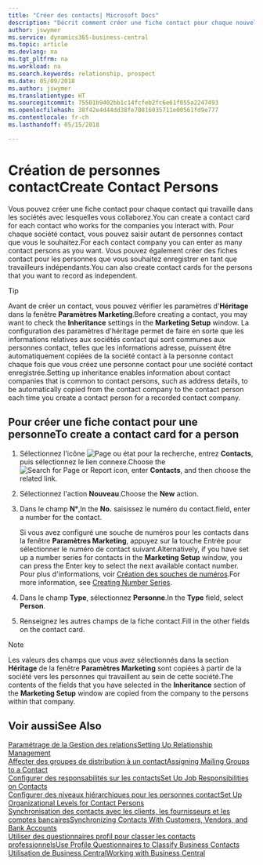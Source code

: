 ```yaml
---
title: "Créer des contacts| Microsoft Docs"
description: "Décrit comment créer une fiche contact pour chaque nouvelle personne ou nouveau prospect avec lequel vous collaborez ou entretenez des relations professionnelles."
author: jswymer
ms.service: dynamics365-business-central
ms.topic: article
ms.devlang: na
ms.tgt_pltfrm: na
ms.workload: na
ms.search.keywords: relationship, prospect
ms.date: 05/09/2018
ms.author: jswymer
ms.translationtype: HT
ms.sourcegitcommit: 75501b9402bb1c14fcfeb2fc6e61f055a2247493
ms.openlocfilehash: 38f42e4d44dd38fe70816035711e00561fd9e777
ms.contentlocale: fr-ch
ms.lasthandoff: 05/15/2018

---
```

# <a name="create-contact-persons"></a><span data-ttu-id="fe51d-103">Création de personnes contact</span><span class="sxs-lookup"><span data-stu-id="fe51d-103">Create Contact Persons</span></span>
<span data-ttu-id="fe51d-104">Vous pouvez créer une fiche contact pour chaque contact qui travaille dans les sociétés avec lesquelles vous collaborez.</span><span class="sxs-lookup"><span data-stu-id="fe51d-104">You can create a contact card for each contact who works for the companies you interact with.</span></span> <span data-ttu-id="fe51d-105">Pour chaque société contact, vous pouvez saisir autant de personnes contact que vous le souhaitez.</span><span class="sxs-lookup"><span data-stu-id="fe51d-105">For each contact company you can enter as many contact persons as you want.</span></span> <span data-ttu-id="fe51d-106">Vous pouvez également créer des fiches contact pour les personnes que vous souhaitez enregistrer en tant que travailleurs indépendants.</span><span class="sxs-lookup"><span data-stu-id="fe51d-106">You can also create contact cards for the persons that you want to record as independent.</span></span>

> [!TIP]  
>   <span data-ttu-id="fe51d-107">Avant de créer un contact, vous pouvez vérifier les paramètres d'**Héritage** dans la fenêtre **Paramètres Marketing**.</span><span class="sxs-lookup"><span data-stu-id="fe51d-107">Before creating a contact, you may want to check the **Inheritance** settings in the **Marketing Setup** window.</span></span> <span data-ttu-id="fe51d-108">La configuration des paramètres d'héritage permet de faire en sorte que les informations relatives aux sociétés contact qui sont communes aux personnes contact, telles que les informations adresse, puissent être automatiquement copiées de la société contact à la personne contact chaque fois que vous créez une personne contact pour une société contact enregistrée.</span><span class="sxs-lookup"><span data-stu-id="fe51d-108">Setting up inheritance enables information about contact companies that is common to contact persons, such as address details, to be automatically copied from the contact company to the contact person each time you create a contact person for a recorded contact company.</span></span>

## <a name="to-create-a-contact-card-for-a-person"></a><span data-ttu-id="fe51d-109">Pour créer une fiche contact pour une personne</span><span class="sxs-lookup"><span data-stu-id="fe51d-109">To create a contact card for a person</span></span>
1. <span data-ttu-id="fe51d-110">Sélectionnez l'icône ![Page ou état pour la recherche](media/ui-search/search_small.png "Page ou état pour la recherche"), entrez **Contacts**, puis sélectionnez le lien connexe.</span><span class="sxs-lookup"><span data-stu-id="fe51d-110">Choose the ![Search for Page or Report](media/ui-search/search_small.png "Search for Page or Report icon") icon, enter **Contacts**, and then choose the related link.</span></span>
2. <span data-ttu-id="fe51d-111">Sélectionnez l'action **Nouveau**.</span><span class="sxs-lookup"><span data-stu-id="fe51d-111">Choose the **New** action.</span></span>
3. <span data-ttu-id="fe51d-112">Dans le champ **N°**,</span><span class="sxs-lookup"><span data-stu-id="fe51d-112">In the **No.**</span></span> <span data-ttu-id="fe51d-113">saisissez le numéro du contact.</span><span class="sxs-lookup"><span data-stu-id="fe51d-113">field, enter a number for the contact.</span></span>

    <span data-ttu-id="fe51d-114">Si vous avez configuré une souche de numéros pour les contacts dans la fenêtre **Paramètres Marketing**, appuyez sur la touche Entrée pour sélectionner le numéro de contact suivant.</span><span class="sxs-lookup"><span data-stu-id="fe51d-114">Alternatively, if you have set up a number series for contacts in the **Marketing Setup** window, you can press the Enter key to select the next available contact number.</span></span> <span data-ttu-id="fe51d-115">Pour plus d'informations, voir [Création des souches de numéros](ui-create-number-series.md).</span><span class="sxs-lookup"><span data-stu-id="fe51d-115">For more information, see [Creating Number Series](ui-create-number-series.md).</span></span>
4. <span data-ttu-id="fe51d-116">Dans le champ **Type**, sélectionnez **Personne**.</span><span class="sxs-lookup"><span data-stu-id="fe51d-116">In the **Type** field, select **Person**.</span></span>
5. <span data-ttu-id="fe51d-117">Renseignez les autres champs de la fiche contact.</span><span class="sxs-lookup"><span data-stu-id="fe51d-117">Fill in the other fields on the contact card.</span></span>

> [!NOTE]  
>   <span data-ttu-id="fe51d-118">Les valeurs des champs que vous avez sélectionnés dans la section **Héritage** de la fenêtre **Paramètres Marketing** sont copiées à partir de la société vers les personnes qui travaillent au sein de cette société.</span><span class="sxs-lookup"><span data-stu-id="fe51d-118">The contents of the fields that you have selected in the **Inheritance** section of the **Marketing Setup** window are copied from the company to the persons within that company.</span></span>

## <a name="see-also"></a><span data-ttu-id="fe51d-119">Voir aussi</span><span class="sxs-lookup"><span data-stu-id="fe51d-119">See Also</span></span>
[<span data-ttu-id="fe51d-120">Paramétrage de la Gestion des relations</span><span class="sxs-lookup"><span data-stu-id="fe51d-120">Setting Up Relationship Management</span></span>](marketing-setup-marketing.md)  
[<span data-ttu-id="fe51d-121">Affecter des groupes de distribution à un contact</span><span class="sxs-lookup"><span data-stu-id="fe51d-121">Assigning Mailing Groups to a Contact</span></span>](marketing-mailing-groups.md#AssignMailGroupContact)  
[<span data-ttu-id="fe51d-122">Configurer des responsabilités sur les contacts</span><span class="sxs-lookup"><span data-stu-id="fe51d-122">Set Up Job Responsibilities on Contacts</span></span>](marketing-job-responsibilities.md)  
[<span data-ttu-id="fe51d-123">Configurer des niveaux hiérarchiques pour les personnes contact</span><span class="sxs-lookup"><span data-stu-id="fe51d-123">Set Up Organizational Levels for Contact Persons</span></span>](marketing-organizational-levels.md)  
[<span data-ttu-id="fe51d-124">Synchronisation des contacts avec les clients, les fournisseurs et les comptes bancaires</span><span class="sxs-lookup"><span data-stu-id="fe51d-124">Synchronizing Contacts With Customers, Vendors, and Bank Accounts</span></span>](marketing-synchronize-contacts-customers-vendors-bank-accounts.md)  
[<span data-ttu-id="fe51d-125">Utiliser des questionnaires profil pour classer les contacts professionnels</span><span class="sxs-lookup"><span data-stu-id="fe51d-125">Use Profile Questionnaires to Classify Business Contacts</span></span>](marketing-create-contact-profile-questionnaire.md)  
[<span data-ttu-id="fe51d-126">Utilisation de Business Central</span><span class="sxs-lookup"><span data-stu-id="fe51d-126">Working with Business Central</span></span>](ui-work-product.md)  

